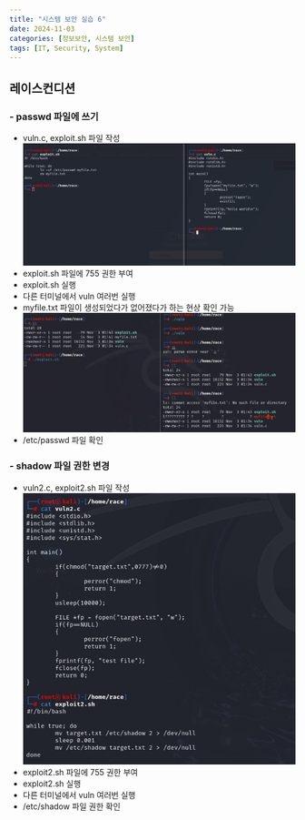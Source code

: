 ```yaml
---
title: "시스템 보안 실습 6"
date: 2024-11-03
categories: [정보보안, 시스템 보안]
tags: [IT, Security, System]
---
```


## 레이스컨디션

### - passwd 파일에 쓰기

- vuln.c, exploit.sh 파일 작성
![](assets/img/정보보안/실습/S_6-1.jpg)
- exploit.sh 파일에 755 권한 부여
- exploit.sh 실행
- 다른 터미널에서 vuln 여러번 실행
- myfile.txt 파일이 생성되었다가 없어졌다가 하는 현상 확인 가능
![](assets/img/정보보안/실습/S_6-2.jpg)
- /etc/passwd 파일 확인

### - shadow 파일 권한 변경

- vuln2.c, exploit2.sh 파일 작성
![](assets/img/정보보안/실습/S_6-3.jpg)
- exploit2.sh 파일에 755 권한 부여
- exploit2.sh 실행
- 다른 터미널에서 vuln 여러번 실행
- /etc/shadow 파일 권한 확인